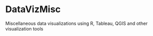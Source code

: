 # DataVizMisc

Miscellaneous data visualizations using R, Tableau, QGIS and other visualization tools
  
